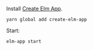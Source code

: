 

Install [Create Elm App](https://github.com/halfzebra/create-elm-app).

```
yarn global add create-elm-app
```

Start:

```
elm-app start
```